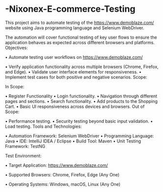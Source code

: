 # -Nixonex-E-commerce-Testing
This project aims to automate testing of the https://www.demoblaze.com/   website using Java programming language and Selenium WebDriver. 

The automation will cover functional testing of key user flows to ensure the application behaves as 
expected across different browsers and platforms. 
Objectives: 
 
• Automate testing user workflows on https://www.demoblaze.com/ 
 
• Verify application functionality across multiple browsers (Chrome, Firefox, and Edge). 
• Validate user interface elements for responsiveness. 
• Implement test cases for both positive and negative scenarios. 
Scope: 
 
In Scope: 
 
• Register Functionality 
• Login functionality. 
• Navigation through different pages and sections. 
• Search functionality. 
• Add products to the Shopping Cart. 
• Basic UI responsiveness across devices and browsers. 
Out of Scope: 
 
• Performance testing. 
• Security testing beyond basic input validation. 
• Load testing. 
Tools and Technologies: 
 
• Automation Framework: Selenium WebDriver 
• Programming Language: Java 
• IDE: IntelliJ IDEA / Eclipse 
• Build Tool: Maven 
• Unit Testing Framework: TestNG 
 
Test Environment: 
  
 
 
• Target Application: https://www.demoblaze.com/ 
 
• Supported Browsers: Chrome, Firefox, Edge (Any One) 
 
• Operating Systems: Windows, macOS, Linux (Any One) 
